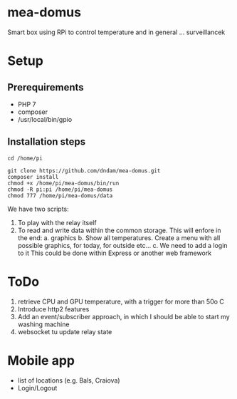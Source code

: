 # mea-domus
Smart box using RPi to control temperature and in general ... surveillancek
# Setup
## Prerequirements
- PHP  7
- composer
- /usr/local/bin/gpio
 
## Installation steps

```
cd /home/pi
```
```
git clone https://github.com/dndam/mea-domus.git
composer install
chmod +x /home/pi/mea-domus/bin/run
chmod -R pi:pi /home/pi/mea-domus
chmod 777 /home/pi/mea-domus/data
```

We have two scripts:
1. To play with the relay itself
2. To read and write data within the common storage. This will enfore in the end:
    a. graphics
    b. Show all temperatures. Create a menu with all possible graphics, for today, for outside etc...
    c. We need to add a login to it
    This could be done within Express or another web framework
    
# ToDo
1. retrieve CPU and GPU temperature, with a trigger for more than 50o C
2. Introduce http2 features
3. Add an event/subscriber approach, in which I should be able to start my washing machine
4. websocket tu update relay state

# Mobile app
- list of locations (e.g. Bals, Craiova)
- Login/Logout
